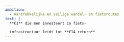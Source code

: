 ```yaml
---
ambition: 
  - Aantrekkelijke en veilige wandel- en fietsroutes
text: |-
  **€1** die men investeert in fiets-

  infrastructuur leidt tot **€14 return**
---
```

